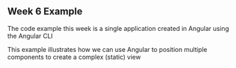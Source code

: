 ## Week 6 Example

The code example this week is a single application created in Angular using the Angular CLI 

This example illustrates how we can use Angular to position multiple components to create a complex (static) view

